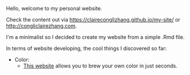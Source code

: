 Hello, welcome to my personal website. 

Check the content out via https://claireconglizhang.github.io/my-site/ or http://congliclairezhang.com.

I'm a minimalist so I decided to create my website from a simple .Rmd file. 

In terms of website developing, the cool things I discovered so far:
  - Color: 
    - [This website](https://www.sessions.edu/color-calculator/) allows you to brew your own color in just seconds.
